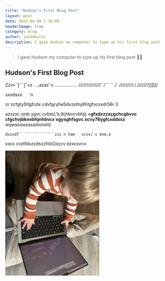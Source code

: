 ```yaml
---
title: "Hudson's First Blog Post"
layout: post
date: 2022-04-08 7:30:00
headerImage: true
category: blog
author: joshdholtz
description: I gave Hudson my computer to type up his first blog post
---
```


> I gave Hudson my computer to type up his first blog post 🤷‍♂️

## Hudson's First Blog Post

Zzx•¨∫˜˜∫ˆ•≥ ...,azaz˘≥....................//////////////``/``````./`./////////././//////]]]]]/

sxxdsxx.     ˜n      


zr zcfgty5ttgfcdx cdvfgryhe5dvzsthy6htgfvcxxdr56r
3


azszxc vjnb ygvc cvbm/,'k;lkjhbvcvbhjij
≈**‌gfxdxzzxçgchcgbvxc cfgchvjbknnbhjnhbvcx vgysghfsgvc xcvy78ygfcxddxsz**
wqwssswssssiiiioiioilz


    dxzxdf````````````````zzz n ham   vcxx/.v bnm,a	

xxcx cxztfdxzzdsxzfdxΩxçcv ezxcxvc≈ 

<img src="/images/2022-04-08/hudson.jpeg" width="300">
